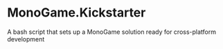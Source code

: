 # MonoGame.Kickstarter
A bash script that sets up a MonoGame solution ready for cross-platform development
